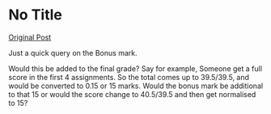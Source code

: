 # No Title

[Original Post](https://discourse.onlinedegree.iitm.ac.in/t/165959/21)

<p>Just a quick query on the Bonus mark.</p>
<p>Would this be added to the final grade? Say for example, Someone get a full score in the first 4 assignments. So the total comes up to 39.5/39.5, and would be converted to 0.15 or 15 marks. Would the bonus mark be additional to that 15 or would the score change to 40.5/39.5 and then get normalised to 15?</p>